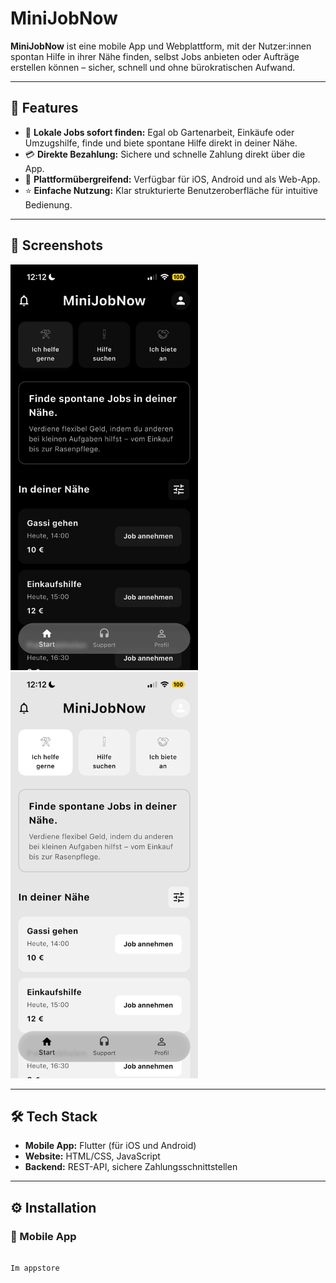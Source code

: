 # MiniJobNow

**MiniJobNow** ist eine mobile App und Webplattform, mit der Nutzer:innen spontan Hilfe in ihrer Nähe finden, selbst Jobs anbieten oder Aufträge erstellen können – sicher, schnell und ohne bürokratischen Aufwand.


<hr>

<h2>🚀 Features</h2>
<ul>
    <li>📍 <strong>Lokale Jobs sofort finden:</strong> Egal ob Gartenarbeit, Einkäufe oder Umzugshilfe, finde und biete spontane Hilfe direkt in deiner Nähe.</li>
    <li>💳 <strong>Direkte Bezahlung:</strong> Sichere und schnelle Zahlung direkt über die App.</li>
    <li>📱 <strong>Plattformübergreifend:</strong> Verfügbar für iOS, Android und als Web-App.</li>
    <li>⭐ <strong>Einfache Nutzung:</strong> Klar strukturierte Benutzeroberfläche für intuitive Bedienung.</li>
</ul>

<hr>

<h2>📸 Screenshots</h2>
<img src="bilder/dark.jpg" alt="Jobübersicht" width="300"/>
<img src="bilder/light.jpg" alt="Jobübersicht" width="300"/>
<hr>

<h2>🛠️ Tech Stack</h2>
<ul>
    <li><strong>Mobile App:</strong> Flutter (für iOS und Android)</li>
    <li><strong>Website:</strong> HTML/CSS, JavaScript</li>
    <li><strong>Backend:</strong> REST-API, sichere Zahlungsschnittstellen</li>
</ul>

<hr>

<h2>⚙️ Installation</h2>

<h3>📱 Mobile App</h3>
<pre><code>
Im appstore
